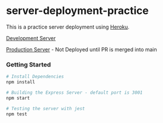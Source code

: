 # server-deployment-practice

This is a practice server deployment using [Heroku](https://www.heroku.com/).

[Development Server](https://muckt-server-deploy-dev.herokuapp.com/)

[Production Server](https://muckt-server-deploy-prod.herokuapp.com/) - Not Deployed until PR is merged into main

### Getting Started

```Bash
# Install Dependencies
npm install

# Building the Express Server - default port is 3001
npm start

# Testing the server with jest
npm test
```
